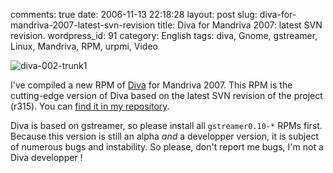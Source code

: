 comments: true
date: 2006-11-13 22:18:28
layout: post
slug: diva-for-mandriva-2007-latest-svn-revision
title: Diva for Mandriva 2007: latest SVN revision.
wordpress_id: 91
category: English
tags: diva, Gnome, gstreamer, Linux, Mandriva, RPM, urpmi, Video

![diva-002-trunk1](http://kevin.deldycke.com/wp-content/uploads/2006/11/diva-002-trunk1.png)

I've compiled a new RPM of [Diva](http://www.diva-project.org) for Mandriva 2007. This RPM is the cutting-edge version of Diva based on the latest SVN revision of the project (r315). You can [find it in my repository](http://kevin.deldycke.com/mandriva-rpm-repository/).

Diva is based on gstreamer, so please install all `gstreamer0.10-*` RPMs first. Because this version is still an alpha _and_ a developper version, it is subject of numerous bugs and instability. So please, don't report me bugs, I'm not a Diva developper !
